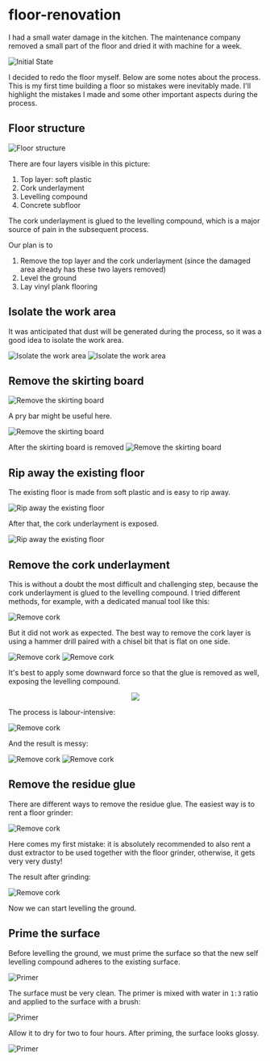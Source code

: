 # floor-renovation

I had a small water damage in the kitchen. The maintenance company removed a small part
of the floor and dried it with machine for a week.

![Initial State](img/0_initial_state.jpg)

I decided to redo the floor myself. Below are some notes about the process. This is
my first time building a floor so mistakes were inevitably made. I'll highlight
the mistakes I made and some other important aspects during the process.

## Floor structure

![Floor structure](img/0_initial_state2.jpg)

There are four layers visible in this picture:
1. Top layer: soft plastic
2. Cork underlayment
3. Levelling compound
4. Concrete subfloor

The cork underlayment is glued to the levelling compound, which is a major source
of pain in the subsequent process.

Our plan is to
1. Remove the top layer and the cork underlayment (since the damaged area already has
these two layers removed)
2. Level the ground
3. Lay vinyl plank flooring

## Isolate the work area

It was anticipated that dust will be generated during the process, so it was a good
idea to isolate the work area.

![Isolate the work area](img/1_isolate.jpg)
![Isolate the work area](img/1_isolate2.jpg)

## Remove the skirting board

![Remove the skirting board](img/2_remove_skirting_board.jpg)

A pry bar might be useful here.

![Remove the skirting board](img/2_remove_skirting_board2.jpg)

After the skirting board is removed
![Remove the skirting board](img/2_remove_skirting_board3.jpg)

## Rip away the existing floor

The existing floor is made from soft plastic and is easy to rip away.

![Rip away the existing floor](img/3_rip_away_existing_floor.jpg)

After that, the cork underlayment is exposed.

![Rip away the existing floor](img/3_rip_away_existing_floor2.jpg)

## Remove the cork underlayment

This is without a doubt the most difficult and challenging step, because the cork
underlayment is glued to the levelling compound. I tried different methods, for example,
with a dedicated manual tool like this:

![Remove cork](img/4_remove_cork4.jpg)

But it did not work as expected. The best way to remove the cork layer is using a hammer drill
paired with a chisel bit that is flat on one side.

![Remove cork](img/4_remove_cork.jpg)
![Remove cork](img/4_remove_cork2.jpg)

It's best to apply some downward force so that the glue is removed as well, exposing the
levelling compound.

<p align="center">
  <img src="https://github.com/lambdalainen/floor-renovation/raw/master/img/video.gif" />
</p>

The process is labour-intensive:

![Remove cork](img/4_remove_cork3.jpg)

And the result is messy:

![Remove cork](img/4_remove_cork5.jpg)
![Remove cork](img/4_remove_cork6.jpg)

## Remove the residue glue

There are different ways to remove the residue glue. The easiest way is to rent a floor
grinder:

![Remove cork](img/5_floor_grinder.jpg)

Here comes my first mistake: it is absolutely recommended to also rent a dust extractor
to be used together with the floor grinder, otherwise, it gets very very dusty!

The result after grinding:

![Remove cork](img/5_floor_grinder2.jpg)

Now we can start levelling the ground.

## Prime the surface

Before levelling the ground, we must prime the surface so that the new self levelling compound
adheres to the existing surface.

![Primer](img/6_primer.jpg)

The surface must be very clean. The primer is mixed with water in `1:3` ratio and applied to the
surface with a brush:

![Primer](img/6_primer2.jpg)

Allow it to dry for two to four hours. After priming, the surface looks glossy.

![Primer](img/6_primer3.jpg)

